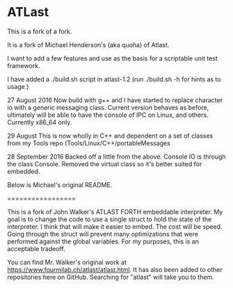 ATLast
======

This is a fork of a fork.

It is a fork of Michael Henderson's (aka quoha) of Atlast.

I want to add a few features and use as the basis for a scriptable unit test framework.

I have added a ./build.sh script in atlast-1.2 (run ./build.sh -h for hints as to usage.)

27 August 2016 Now build with g++ and I have started to replace character io with a generic messaging class.  Current version behaves as before, ultimately will be able to have the console of IPC on Linux, and others.  Currently x86_64 only.

29 August This is now wholly in C++ and dependent on a set of classes from my Tools repo (Tools/Linux/C++/portableMessages

28 September 2016 Backed off a little from the above.  Console IO is through the class Console.  Removed the virtual class so it's better suited for embedded.

Below is Michael's original README.

=================

This is a fork of John Walker's ATLAST FORTH embeddable interpreter. My goal is to change the code to use a single
struct to hold the state of the interpreter. I think that will make it easier to embed. The cost will be speed. Going
through the struct will prevent many optimizations that were performed against the global variables. For my purposes,
this is an acceptable tradeoff.

You can find Mr. Walker's original work at https://www.fourmilab.ch/atlast/atlast.html. It has also been added to
other repositories here on GitHub. Searching for "atlast" will take you to them.
